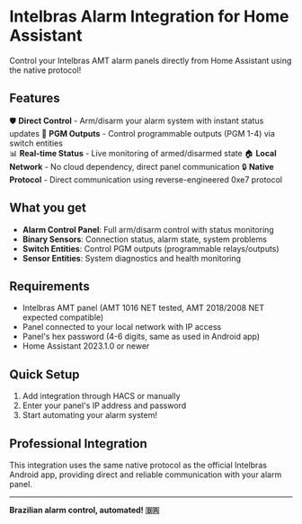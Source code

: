 # Intelbras Alarm Integration for Home Assistant

Control your Intelbras AMT alarm panels directly from Home Assistant using the native protocol!

## Features

🛡️ **Direct Control** - Arm/disarm your alarm system with instant status updates
🔌 **PGM Outputs** - Control programmable outputs (PGM 1-4) via switch entities  
📊 **Real-time Status** - Live monitoring of armed/disarmed state
🏠 **Local Network** - No cloud dependency, direct panel communication
🔒 **Native Protocol** - Direct communication using reverse-engineered 0xe7 protocol

## What you get

- **Alarm Control Panel**: Full arm/disarm control with status monitoring
- **Binary Sensors**: Connection status, alarm state, system problems
- **Switch Entities**: Control PGM outputs (programmable relays/outputs)
- **Sensor Entities**: System diagnostics and health monitoring

## Requirements

- Intelbras AMT panel (AMT 1016 NET tested, AMT 2018/2008 NET expected compatible)
- Panel connected to your local network with IP access
- Panel's hex password (4-6 digits, same as used in Android app)
- Home Assistant 2023.1.0 or newer

## Quick Setup

1. Add integration through HACS or manually
2. Enter your panel's IP address and password
3. Start automating your alarm system!

## Professional Integration

This integration uses the same native protocol as the official Intelbras Android app, providing direct and reliable communication with your alarm panel.

---

**Brazilian alarm control, automated! 🇧🇷**
